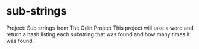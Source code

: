 # sub-strings
Project: Sub strings from The Odin Project
This project will take a word and return a hash listing each substring that was found and how many times it was found.